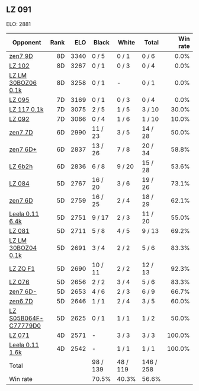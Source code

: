 ## LZ 091 ##

ELO: 2881

Opponent | Rank | ELO | Black | White | Total | Win rate
---------|-----:|----:|-------|-------|-------|-------:
[zen7 9D](zen7%209D.md) | 8D | 3340 | 0 / 5 | 0 / 1 | 0 / 6 | 0.0%
[LZ 102](LZ%20102.md) | 8D | 3267 | 0 / 1 | 0 / 3 | 0 / 4 | 0.0%
[LZ LM 30BOZ06 0.1k](LZ%20LM%2030BOZ06%200.1k.md) | 8D | 3258 | 0 / 1 | - | 0 / 1 | 0.0%
[LZ 095](LZ%20095.md) | 7D | 3169 | 0 / 1 | 0 / 3 | 0 / 4 | 0.0%
[LZ 117 0.1k](LZ%20117%200.1k.md) | 7D | 3075 | 2 / 5 | 1 / 5 | 3 / 10 | 30.0%
[LZ 092](LZ%20092.md) | 7D | 3066 | 0 / 4 | 1 / 6 | 1 / 10 | 10.0%
[zen7 7D](zen7%207D.md) | 6D | 2990 | 11 / 23 | 3 / 5 | 14 / 28 | 50.0%
[zen7 6D+](zen7%206D+.md) | 6D | 2837 | 13 / 26 | 7 / 8 | 20 / 34 | 58.8%
[LZ 6b2h](LZ%206b2h.md) | 6D | 2836 | 6 / 8 | 9 / 20 | 15 / 28 | 53.6%
[LZ 084](LZ%20084.md) | 5D | 2767 | 16 / 20 | 3 / 6 | 19 / 26 | 73.1%
[zen7 6D](zen7%206D.md) | 5D | 2759 | 16 / 25 | 2 / 4 | 18 / 29 | 62.1%
[Leela 0.11 6.4k](Leela%200.11%206.4k.md) | 5D | 2751 | 9 / 17 | 2 / 3 | 11 / 20 | 55.0%
[LZ 081](LZ%20081.md) | 5D | 2711 | 5 / 8 | 4 / 5 | 9 / 13 | 69.2%
[LZ LM 30BOZ04 0.1k](LZ%20LM%2030BOZ04%200.1k.md) | 5D | 2691 | 3 / 4 | 2 / 2 | 5 / 6 | 83.3%
[LZ ZQ F1](LZ%20ZQ%20F1.md) | 5D | 2690 | 10 / 11 | 2 / 2 | 12 / 13 | 92.3%
[LZ 076](LZ%20076.md) | 5D | 2656 | 2 / 2 | 3 / 4 | 5 / 6 | 83.3%
[zen7 6D-](zen7%206D-.md) | 5D | 2653 | 4 / 6 | 2 / 3 | 6 / 9 | 66.7%
[zen6 7D](zen6%207D.md) | 5D | 2646 | 1 / 1 | 2 / 4 | 3 / 5 | 60.0%
[LZ S05B064F-C77779D0](LZ%20S05B064F-C77779D0.md) | 5D | 2625 | 0 / 1 | 1 / 1 | 1 / 2 | 50.0%
[LZ 071](LZ%20071.md) | 4D | 2571 | - | 3 / 3 | 3 / 3 | 100.0%
[Leela 0.11 1.6k](Leela%200.11%201.6k.md) | 4D | 2542 | - | 1 / 1 | 1 / 1 | 100.0%
Total | | | 98 / 139 | 48 / 119 | 146 / 258 | 
Win rate| | | 70.5% | 40.3% | 56.6% | 
